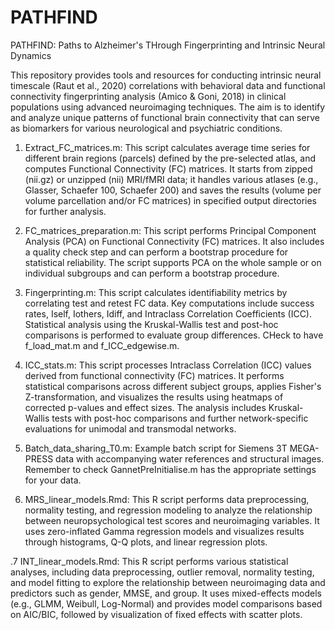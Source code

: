 # PATHFIND
PATHFIND: Paths to Alzheimer's THrough Fingerprinting and Intrinsic Neural Dynamics

This repository provides tools and resources for conducting intrinsic neural timescale (Raut et al., 2020) correlations with behavioral data and functional connectivity fingerprinting analysis (Amico & Goni, 2018) in clinical populations using advanced neuroimaging techniques. The aim is to identify and analyze unique patterns of functional brain connectivity that can serve as biomarkers for various neurological and psychiatric conditions.

1. Extract_FC_matrices.m:
This script calculates average time series for different brain regions (parcels) defined by the pre-selected atlas, and computes Functional Connectivity (FC) matrices.
It starts from zipped (nii.gz) or unzipped (nii) MRI/fMRI data; it handles various atlases (e.g., Glasser, Schaefer 100, Schaefer 200) and saves the results (volume per volume parcellation and/or FC matrices) in specified output directories for further analysis.

2. FC_matrices_preparation.m:
This script performs Principal Component Analysis (PCA) on Functional Connectivity (FC) matrices. It also includes a quality check step and can perform a bootstrap procedure for statistical reliability. The script supports PCA on the whole sample or on individual subgroups and can perform a bootstrap procedure.

3. Fingerprinting.m:
This script calculates identifiability metrics by correlating test and retest FC data. Key computations include success rates, Iself, Iothers, Idiff, and Intraclass Correlation Coefficients (ICC). Statistical analysis using the Kruskal-Wallis test and post-hoc comparisons is performed to evaluate group differences. CHeck to have f_load_mat.m and f_ICC_edgewise.m.

4. ICC_stats.m:
This script processes Intraclass Correlation (ICC) values derived from functional connectivity (FC) matrices. It performs statistical comparisons across different subject groups, applies Fisher's Z-transformation, and visualizes the results using heatmaps of corrected p-values and effect sizes. The analysis includes Kruskal-Wallis tests with post-hoc comparisons and further network-specific evaluations for unimodal and transmodal networks.

5. Batch_data_sharing_T0.m: Example batch script for Siemens 3T MEGA-PRESS data with accompanying water references and structural images. Remember to check GannetPreInitialise.m has the appropriate settings for your data.

6. MRS_linear_models.Rmd: This R script performs data preprocessing, normality testing, and regression modeling to analyze the relationship between neuropsychological test scores and neuroimaging variables. It uses zero-inflated Gamma regression models and visualizes results through histograms, Q-Q plots, and linear regression plots.

.7 INT_linear_models.Rmd: This R script performs various statistical analyses, including data preprocessing, outlier removal, normality testing, and model fitting to explore the relationship between neuroimaging data and predictors such as gender, MMSE, and group. It uses mixed-effects models (e.g., GLMM, Weibull, Log-Normal) and provides model comparisons based on AIC/BIC, followed by visualization of fixed effects with scatter plots.
